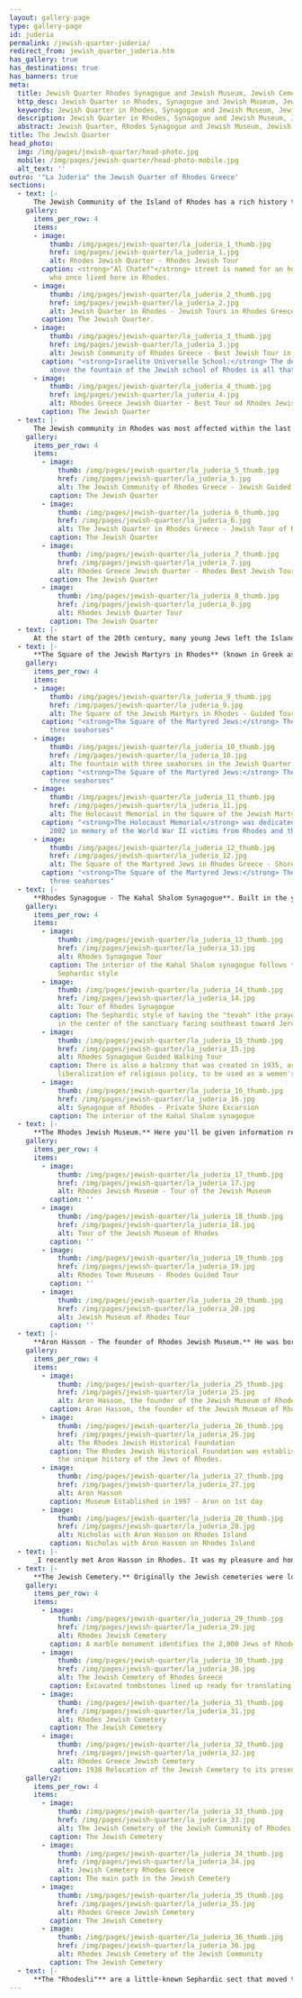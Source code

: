```yaml
---
layout: gallery-page
type: gallery-page
id: juderia
permalink: /jewish-quarter-juderia/
redirect_from: jewish_quarter_juderia.htm
has_gallery: true
has_destinations: true
has_banners: true
meta:
  title: Jewish Quarter Rhodes Synagogue and Jewish Museum, Jewish Cemetery Rhodes Greece
  http_desc: Jewish Quarter in Rhodes, Synagogue and Jewish Museum, Jewish Cemetery Rhodes Greece, square of the Jewish martyrs in Rhodes, the Jewish Community of Rhodes
  keywords: Jewish Quarter in Rhodes, Synagogue and Jewish Museum, Jewish Cemetery Rhodes Greece, square of the Jewish martyrs in Rhodes, the Jewish Community of Rhodes
  description: Jewish Quarter in Rhodes, Synagogue and Jewish Museum, Jewish Cemetery Rhodes Greece, square of the Jewish martyrs in Rhodes, the Jewish Community of Rhodes
  abstract: Jewish Quarter, Rhodes Synagogue and Jewish Museum, Jewish Cemetery Rhodes Greece
title: The Jewish Quarter
head_photo:
  img: /img/pages/jewish-quarter/head-photo.jpg
  mobile: /img/pages/jewish-quarter/head-photo-mobile.jpg
  alt_text: ''
outro: '"La Juderia" the Jewish Quarter of Rhodes Greece'
sections:
  - text: |-
      The Jewish Community of the Island of Rhodes has a rich history that dates back to the second century BC, with the earliest reference to it appearing in the book of Maccabees. Other references to the Jewish presence in the Island are found in the writings of the Jewish historian Josephus Flavius. The Jews of Rhodes like the other Jews living in Greece and in its Islands spoke Greek and conducted the religious services in Greek, following the Romaniote rite, which is distinct from Sephardi, Ashkenaz, and Italian rites.
    gallery:
      items_per_row: 4
      items:
      - image:
          thumb: /img/pages/jewish-quarter/la_juderia_1_thumb.jpg
          href: img/pages/jewish-quarter/la_juderia_1.jpg
          alt: Rhodes Jewish Quarter - Rhodes Jewish Tour
        caption: <strong>"Al Chatef"</strong> street is named for an honored family
          who once lived here in Rhodes.
      - image:
          thumb: /img/pages/jewish-quarter/la_juderia_2_thumb.jpg
          href: img/pages/jewish-quarter/la_juderia_2.jpg
          alt: Jewish Quarter in Rhodes - Jewish Tours in Rhodes Greece
        caption: The Jewish Quarter.
      - image:
          thumb: /img/pages/jewish-quarter/la_juderia_3_thumb.jpg
          href: img/pages/jewish-quarter/la_juderia_3.jpg
          alt: Jewish Community of Rhodes Greece - Best Jewish Tour in Rhodes
        caption: "<strong>Israelite Universelle School:</strong> The dedication plaque
          above the fountain of the Jewish school of Rhodes is all that exists today."
      - image:
          thumb: /img/pages/jewish-quarter/la_juderia_4_thumb.jpg
          href: img/pages/jewish-quarter/la_juderia_4.jpg
          alt: Rhodes Greece Jewish Quarter - Best Tour od Rhodes Jewish Quarter
        caption: The Jewish Quarter
  - text: |-
      The Jewish community in Rhodes was most affected within the last 500 years by the influx of Jews from Spain, who fled at the time of the Spanish Inquisition. Their descendants are referred to as Sephardic Jews, derived from "Sepharad", the Hebrew word for Spain. These Jews brought with them their culture, their customs and traditions, one amongst the cultural aspects was linguistic, the language they spoke was Espanyol, as they called it, also referred to as a Ladino and "Judeo-Spanish". The Jewish Quarter of the mediaeval town was affectionately known as **"La Juderia"**. 
    gallery:
      items_per_row: 4
      items:
        - image:
            thumb: /img/pages/jewish-quarter/la_juderia_5_thumb.jpg
            href: /img/pages/jewish-quarter/la_juderia_5.jpg
            alt: The Jewish Community of Rhodes Greece - Jewish Guided Walking Tour
          caption: The Jewish Quarter
        - image:
            thumb: /img/pages/jewish-quarter/la_juderia_6_thumb.jpg
            href: /img/pages/jewish-quarter/la_juderia_6.jpg
            alt: The Jewish Quarter in Rhodes Greece - Jewish Tour of Rhodes Greece
          caption: The Jewish Quarter
        - image:
            thumb: /img/pages/jewish-quarter/la_juderia_7_thumb.jpg
            href: /img/pages/jewish-quarter/la_juderia_7.jpg
            alt: Rhodes Greece Jewish Quarter - Rhodes Best Jewish Tours
          caption: The Jewish Quarter
        - image:
            thumb: /img/pages/jewish-quarter/la_juderia_8_thumb.jpg
            href: /img/pages/jewish-quarter/la_juderia_8.jpg
            alt: Rhodes Jewish Quarter Tour
          caption: The Jewish Quarter   
  - text: |-
      At the start of the 20th century, many young Jews left the Island in search of higher economic opportunities in America and in Africa. In the early 1920s the community had reached its peak population of 4.500 souls. In 1943 Rhodes was taken by the Germans, and on July 23 of the subsequent year, 1673 members of the Jewish community were arrested and deported to the Auschwitz extermination camp, where most of them were slaughtered. Only 151 survived. In 1947 the Island was ceded to Greece. Today there are not many of Jews living in Rhodes.
  - text: |-
      **The Square of the Jewish Martyrs in Rhodes** (known in Greek as Evreon Martyron) is found within the heart of the previous Jewish Quarter. The Square was originally a region of Jewish homes and little shops. However, the area was bombed during World War II, and in its place was established a tiny little park and square. The present fountain ornamented with three seahorses replaced a previous fountain that was destroyed during WWII. The Holocaust Memorial was dedicated on June 23, 2002, in memory of the World War II victims from the islands of Rhodes and Cos.
    gallery:
      items_per_row: 4
      items:
      - image:
          thumb: /img/pages/jewish-quarter/la_juderia_9_thumb.jpg
          href: /img/pages/jewish-quarter/la_juderia_9.jpg
          alt: The Square of the Jewish Martyrs in Rhodes - Guided Tour of Rhodes Town
        caption: "<strong>The Square of the Martyred Jews:</strong> The fountain with
          three seahorses"
      - image:
          thumb: /img/pages/jewish-quarter/la_juderia_10_thumb.jpg
          href: /img/pages/jewish-quarter/la_juderia_10.jpg
          alt: The fountain with three seahorses in the Jewish Quarter - Walking Tour of Rhodes Town
        caption: "<strong>The Square of the Martyred Jews:</strong> The fountain with
          three seahorses"
      - image:
          thumb: /img/pages/jewish-quarter/la_juderia_11_thumb.jpg
          href: /img/pages/jewish-quarter/la_juderia_11.jpg
          alt: The Holocaust Memorial in the Square of the Jewish Martyrs - Private Tour in Rhodes Town
        caption: "<strong>The Holocaust Memorial</strong> was dedicated on June 23,
          2002 in memory of the World War II victims from Rhodes and the island of Cos."
      - image:
          thumb: /img/pages/jewish-quarter/la_juderia_12_thumb.jpg
          href: /img/pages/jewish-quarter/la_juderia_12.jpg
          alt: The Square of the Martyred Jews in Rhodes Greece - Shore Excursion in Rhodes Town
        caption: "<strong>The Square of the Martyred Jews:</strong> The fountain with
          three seahorses"
  - text: |-
      **Rhodes Synagogue - The Kahal Shalom Synagogue**. Built in the year 1577, the Kahal Shalom is the oldest synagogue in Greece and the sole remaining Jewish synagogue on Rhodes still actively holding services. the complete name of the building is Kahal Kadosh Shalom (Holy Congregation of Peace). The inside of the Kahal Shalom Synagogue follows the standard Sephardic type of having the "tevah" (the prayer reading table) within the center of the sanctuary facing southeast toward Jerusalem. As a result of a liberalization of religious policy, in 1935 a balcony was created to be used as a women's prayer area. Before that point the ladies sat within the rooms adjacent to the south wall of the synagogue that viewed the sanctuary through curtained openings. Those rooms are converted into the Jewish Museum of Rhodes.
    gallery:
      items_per_row: 4
      items:
        - image:
            thumb: /img/pages/jewish-quarter/la_juderia_13_thumb.jpg
            href: /img/pages/jewish-quarter/la_juderia_13.jpg
            alt: Rhodes Synagogue Tour
          caption: The interior of the Kahal Shalom synagogue follows the traditional
            Sephardic style
        - image:
            thumb: /img/pages/jewish-quarter/la_juderia_14_thumb.jpg
            href: /img/pages/jewish-quarter/la_juderia_14.jpg
            alt: Tour of Rhodes Synagogue
          caption: The Sephardic style of having the "tevah" (the prayer reading table)
            in the center of the sanctuary facing southeast toward Jerusalem.
        - image:
            thumb: /img/pages/jewish-quarter/la_juderia_15_thumb.jpg
            href: /img/pages/jewish-quarter/la_juderia_15.jpg
            alt: Rhodes Synagogue Guided Walking Tour
          caption: There is also a balcony that was created in 1935, as a result of a
            liberalization of religious policy, to be used as a women's prayer area.
        - image:
            thumb: /img/pages/jewish-quarter/la_juderia_16_thumb.jpg
            href: /img/pages/jewish-quarter/la_juderia_16.jpg
            alt: Synagogue of Rhodes - Private Shore Excursion
          caption: The interior of the Kahal Shalom synagogue
  - text: |-
      **The Rhodes Jewish Museum.** Here you'll be given information regarding the historical exhibition, created by Aron Hasson, which is found in the rooms formerly used as the women's prayer rooms at the "Kahal Shalom" synagogue. it's home to a memorial of the once big Jewish community in Rhodes, displaying many photos and memorial plaques.          
    gallery:
      items_per_row: 4
      items:
        - image:
            thumb: /img/pages/jewish-quarter/la_juderia_17_thumb.jpg
            href: /img/pages/jewish-quarter/la_juderia_17.jpg
            alt: Rhodes Jewish Museum - Tour of the Jewish Museum 
          caption: ''
        - image:
            thumb: /img/pages/jewish-quarter/la_juderia_18_thumb.jpg
            href: /img/pages/jewish-quarter/la_juderia_18.jpg
            alt: Tour of the Jewish Museum of Rhodes
          caption: ''
        - image:
            thumb: /img/pages/jewish-quarter/la_juderia_19_thumb.jpg
            href: /img/pages/jewish-quarter/la_juderia_19.jpg
            alt: Rhodes Town Museums - Rhodes Guided Tour
          caption: ''
        - image:
            thumb: /img/pages/jewish-quarter/la_juderia_20_thumb.jpg
            href: /img/pages/jewish-quarter/la_juderia_20.jpg
            alt: Jewish Museum of Rhodes Tour
          caption: ''
  - text: |-
      **Aron Hasson - The founder of Rhodes Jewish Museum.** He was born in Los Angeles and he is a 3rd generation “Rhodesli”. He is an attorney in L.A. where he has been practicing immigration law since 1980. He was inspired to go to the island of Rhodes in 1975 by stories told to him by his grandparents. Its special charm and history fascinated him. Several years later, in 1995, he came back to Rhodes together with his family for his children to find out  of their family heritage. It was during that visit that he noticed the requirement of advancing the general public awareness and appreciation of its unique history unfortunately devastated by the Holocaust.
    gallery:
      items_per_row: 4
      items:
        - image: 
            thumb: /img/pages/jewish-quarter/la_juderia_25_thumb.jpg
            href: /img/pages/jewish-quarter/la_juderia_25.jpg
            alt: Aron Hasson, the founder of the Jewish Museum of Rhodes
          caption: Aron Hasson, the founder of the Jewish Museum of Rhodes
        - image: 
            thumb: /img/pages/jewish-quarter/la_juderia_26_thumb.jpg
            href: /img/pages/jewish-quarter/la_juderia_26.jpg
            alt: The Rhodes Jewish Historical Foundation
          caption: The Rhodes Jewish Historical Foundation was established to preserve
            the unique history of the Jews of Rhodes.
        - image: 
            thumb: /img/pages/jewish-quarter/la_juderia_27_thumb.jpg
            href: /img/pages/jewish-quarter/la_juderia_27.jpg
            alt: Aron Hasson
          caption: Museum Established in 1997 - Aron on 1st day
        - image: 
            thumb: /img/pages/jewish-quarter/la_juderia_28_thumb.jpg
            href: /img/pages/jewish-quarter/la_juderia_28.jpg
            alt: Nicholas with Aron Hasson on Rhodes Island
          caption: Nicholas with Aron Hasson on Rhodes Island
  - text: |-
      _I recently met Aron Hasson in Rhodes. It was my pleasure and honor to meet the person who spearheaded the movement to preserve the vital history of the Jews of Rhodes. I respect those trying to keep alive Rhodian history. In 1997, Hasson founded the Rhodes Jewish Historical Foundation, a non-profit organization established to preserve the unique history and cultural background of the Jews of Rhodes, and to function as a link between the past, present and future generations of “Rhodeslis” around the world._
  - text: |-
      **The Jewish Cemetery.** Originally the Jewish cemeteries were located inside the Old City of Rhodes. In the 1930s, the Italian government forced the relocation of the cemeteries from the Juderia to an area outside the Old City walls and into its present location in the new city . The Jewish Cemetery is one of the best preserved in Europe and contains tombstones from the 1500s to the present. It is located outside the Old City of Rhodes along the main road towards Kalitheas and Faliraki. Excavations of additional tombstones are continuing. During the last five years over 300 burial stones have been uncovered.
    gallery:
      items_per_row: 4
      items:
        - image:
            thumb: /img/pages/jewish-quarter/la_juderia_29_thumb.jpg
            href: /img/pages/jewish-quarter/la_juderia_29.jpg
            alt: Rhodes Jewish Cemetery
          caption: A marble monument identifies the 2,000 Jews of Rhodes and Kos killed during the Holocaust
        - image:
            thumb: /img/pages/jewish-quarter/la_juderia_30_thumb.jpg
            href: /img/pages/jewish-quarter/la_juderia_30.jpg
            alt: The Jewish Cemetery of Rhodes Greece
          caption: Excavated tombstones lined up ready for translating and viewing in the Jewish Cemetery
        - image:
            thumb: /img/pages/jewish-quarter/la_juderia_31_thumb.jpg
            href: /img/pages/jewish-quarter/la_juderia_31.jpg
            alt: Rhodes Jewish Cemetery
          caption: The Jewish Cemetery
        - image:
            thumb: /img/pages/jewish-quarter/la_juderia_32_thumb.jpg
            href: /img/pages/jewish-quarter/la_juderia_32.jpg
            alt: Rhodes Greece Jewish Cemetery
          caption: 1938 Relocation of the Jewish Cemetery to its present site
    gallery2:
      items_per_row: 4
      items:
        - image:
            thumb: /img/pages/jewish-quarter/la_juderia_33_thumb.jpg
            href: /img/pages/jewish-quarter/la_juderia_33.jpg
            alt: The Jewish Cemetery of the Jewish Community of Rhodes
          caption: The Jewish Cemetery
        - image:
            thumb: /img/pages/jewish-quarter/la_juderia_34_thumb.jpg
            href: /img/pages/jewish-quarter/la_juderia_34.jpg
            alt: Jewish Cemetery Rhodes Greece
          caption: The main path in the Jewish Cemetery
        - image:
            thumb: /img/pages/jewish-quarter/la_juderia_35_thumb.jpg
            href: /img/pages/jewish-quarter/la_juderia_35.jpg
            alt: Rhodes Greece Jewish Cemetery
          caption: The Jewish Cemetery
        - image:
            thumb: /img/pages/jewish-quarter/la_juderia_36_thumb.jpg
            href: /img/pages/jewish-quarter/la_juderia_36.jpg
            alt: Rhodes Jewish Cemetery of the Jewish Community
          caption: The Jewish Cemetery
  - text: |-
      **The "Rhodesli"** are a little-known Sephardic sect that moved to the Mediterranean island of Rhodes in 1492 following their expulsion from Spain and Portugal. They lived on Rhodes until WW2. Their culture, which is began in 800 B.C. survives as a little émigré community in Los Angeles. Their complex ethnic and spiritual heritage is exclusive in the world today. The Rhodesli are Jews who speak an uncommon medieval Spanish dialect (Ladino) and detect traditions derived from Turkish, Moorish, Spanish, and Jewish sources that remain mostly unchanged from centuries past.
---
```

